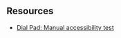 ## Resources

- [Dial Pad: Manual accessibility test](https://docs.google.com/spreadsheets/d/1zyrl82jDPTzLcqF767OficGFvlKaKY9q6ltYS1c17yY/edit?gid=1175911860#gid=1175911860)
